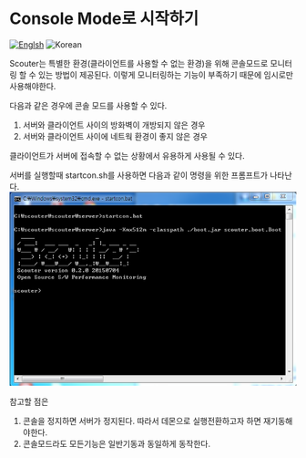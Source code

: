 # Console Mode로 시작하기
[![Englsh](https://img.shields.io/badge/language-English-red.svg)](Console-Mode-Running_kr.md) ![Korean](https://img.shields.io/badge/language-Korean-blue.svg)

Scouter는 특별한 환경(클라이언트를 사용할 수 없는 환경)을 위해
콘솔모드로 모니터링 할 수 있는 방법이 제공된다. 이렇게 모니터링하는 기능이 부족하기 때문에 
임시로만 사용해야한다.

다음과 같은 경우에 콘솔 모드를 사용할 수 있다.

1. 서버와 클라이언트 사이의 방화벽이 개방되지 않은 경우
2. 서버와 클라이언트 사이에 네트웍 환경이 좋지 않은 경우

클라이언트가 서버에 접속할 수 없는 상황에서 유용하게 사용될 수 있다.

서버를 실행할때 startcon.sh를 사용하면 다음과 같이 명령을 위한 프롬프트가 나타난다. 
![Tomcat](../img/server/scouter_console.png)  


참고할 점은

1. 콘솔을 정지하면 서버가 정지된다. 따라서 데몬으로 실행전환하고자 하면 재기동해야한다.
2. 콘솔모드라도 모든기능은 일반기동과 동일하게 동작한다. 

